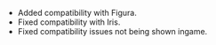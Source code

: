 - Added compatibility with Figura.
- Fixed compatibility with Iris.
- Fixed compatibility issues not being shown ingame.